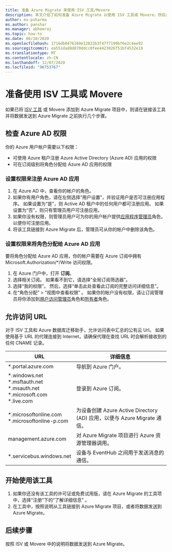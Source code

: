 ```yaml
---
title: 准备 Azure Migrate 来使用 ISV 工具/Movere
description: 本文介绍了如何准备 Azure Migrate 以使用 ISV 工具或 Movere，然后介绍如何开始使用该工具。
author: ms-psharma
ms.author: panshar
ms.manager: abhemraj
ms.topic: how-to
ms.date: 06/10/2020
ms.openlocfilehash: 1716db0476169e12822b3f47f7199bf6e2c4ee92
ms.sourcegitcommit: ea551dad8d870ddcc0fee4423026f51bf4532e19
ms.translationtype: MT
ms.contentlocale: zh-CN
ms.lasthandoff: 12/07/2020
ms.locfileid: "96753767"
---
```

# <a name="prepare-to-work-with-an-isv-tool-or-movere"></a>准备使用 ISV 工具或 Movere

如果已将 [ISV 工具](migrate-services-overview.md#isv-integration) 或 Movere 添加到 Azure Migrate 项目中，则请在链接该工具并将数据发送到 Azure Migrate 之前执行几个步骤。 

## <a name="check-azure-ad-permissions"></a>检查 Azure AD 权限

你的 Azure 用户帐户需要以下权限：

- 可使用 Azure 租户注册 Azure Active Directory (Azure AD) 应用的权限
- 可在订阅级别将角色分配给 Azure AD 应用的权限


### <a name="set-permissions-to-register-an-azure-ad-app"></a>设置权限来注册 Azure AD 应用

1. 在 Azure AD 中，查看你的帐户的角色。
2. 如果你有用户角色，请在左侧选择“用户设置”，并验证用户是否可注册应用程序。 如果设置为“是”，则 Active AD 租户中的任何用户都可注册应用。 如果设置为“否”，则只有管理员用户可注册应用。   
3. 如果你没有权限，则管理员用户可为你的用户帐户提供[应用程序管理员](../active-directory/roles/permissions-reference.md#application-administrator)角色，以便你可注册应用。
4. 将该工具链接到 Azure Migrate 后，管理员可从你的帐户中删除该角色。

### <a name="set-permissions-to-assign-a-role-to-an-azure-ad-app"></a>设置权限来将角色分配给 Azure AD 应用
 
要将角色分配给 Azure AD 应用，你的帐户需要在 Azure 订阅中拥有 Microsoft.Authorization/*/Write 访问权限。 

1. 在 Azure 门户中，打开 **订阅**。
2. 选择相关订阅。 如果看不到它，请选择“全局订阅筛选器”。 
3. 选择“我的权限”。 然后，选择“单击此处查看此订阅的完整访问详细信息”。
4. 在“角色分配” > “视图中查看权限” 。 如果你的帐户没有权限，请让订阅管理员将你添加到[用户访问管理员](../role-based-access-control/built-in-roles.md#user-access-administrator)角色和[所有者](../role-based-access-control/built-in-roles.md#owner)角色。

## <a name="allow-access-to-urls"></a>允许访问 URL

对于 ISV 工具和 Azure 数据库迁移助手，允许访问表中汇总的公有云 Url。 如果使用基于 URL 的代理连接到 Internet，请确保代理在查找 URL 时会解析接收到的任何 CNAME 记录。 

**URL** | **详细信息**
--- | ---
*.portal.azure.com  | 导航到 Azure 门户。 
*.windows.net<br/> *.msftauth.net<br/> *.msauth.net <br/> *.microsoft.com<br/> *.live.com   | 登录到 Azure 订阅。 
*.microsoftonline.com<br/> *.microsoftonline-p.com | 为设备创建 Azure Active Directory (AD) 应用，以便与 Azure Migrate 通信。 
management.azure.com | 对 Azure Migrate 项目进行 Azure 资源管理器调用。
*.servicebus.windows.net | 设备与 EventHub 之间用于发送消息的通信。


## <a name="start-using-the-tool"></a>开始使用该工具

1. 如果你还没有该工具的许可证或免费试用版，请在 Azure Migrate 的工具项中，选择“注册”下的“了解详细信息” 。
2. 在工具中，按照说明从工具链接到 Azure Migrate 项目，或者将数据发送到 Azure Migrate。

## <a name="next-steps"></a>后续步骤

按照 ISV 或 Movere 中的说明将数据发送到 Azure Migrate。

   
